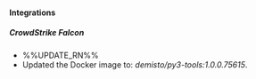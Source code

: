 
#### Integrations

##### CrowdStrike Falcon

- %%UPDATE_RN%%
- Updated the Docker image to: *demisto/py3-tools:1.0.0.75615*.
